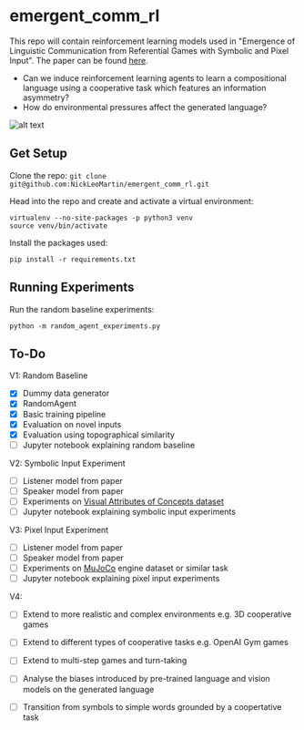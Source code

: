 # emergent_comm_rl
This repo will contain reinforcement learning models used in "Emergence of Linguistic Communication from Referential Games with Symbolic and Pixel Input". The paper can be found [here](https://arxiv.org/abs/1804.03984). 

- Can we induce reinforcement learning agents to learn a compositional language using a cooperative task which features an information asymmetry?
- How do environmental pressures affect the generated language?

![alt text](https://raw.githubusercontent.com/NickLeoMartin/emergent_comm_rl/master/images/emergent_comm.png)

Get Setup
---------
Clone the repo:
```git clone git@github.com:NickLeoMartin/emergent_comm_rl.git```

Head into the repo and create and activate a virtual environment:
```
virtualenv --no-site-packages -p python3 venv
source venv/bin/activate
```

Install the packages used:
```
pip install -r requirements.txt
```

Running Experiments
-------------------
Run the random baseline experiments:
```
python -m random_agent_experiments.py
```


To-Do
-----
V1: Random Baseline
- [x] Dummy data generator
- [x] RandomAgent
- [x] Basic training pipeline
- [x] Evaluation on novel inputs 
- [x] Evaluation using topographical similarity
- [ ] Jupyter notebook explaining random baseline

V2: Symbolic Input Experiment
- [ ] Listener model from paper
- [ ] Speaker model from paper 
- [ ] Experiments on [Visual Attributes of Concepts dataset](http://homepages.inf.ed.ac.uk/s1151656/resources.html)
- [ ] Jupyter notebook explaining symbolic input experiments

V3: Pixel Input Experiment
- [ ] Listener model from paper
- [ ] Speaker model from paper 
- [ ] Experiments on [MuJoCo](http://www.mujoco.org/) engine dataset or similar task
- [ ] Jupyter notebook explaining pixel input experiments

V4:
- [ ] Extend to more realistic and complex environments e.g. 3D cooperative games
- [ ] Extend to different types of cooperative tasks e.g. OpenAI Gym games
- [ ] Extend to multi-step games and turn-taking
- [ ] Analyse the biases introduced by pre-trained language and vision models on the generated language
- [ ] Transition from symbols to simple words grounded by a coopertative task










